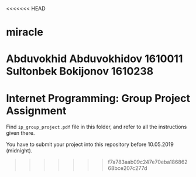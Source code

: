 <<<<<<< HEAD
# miracle
Abduvokhid Abduvokhidov 1610011             Sultonbek Bokijonov     1610238
=======
# Internet Programming: Group Project Assignment

Find `ip_group_project.pdf` file in this folder, and refer to all the instructions given there. 

You have to submit your project into this repository before 10.05.2019 (midnight).

>>>>>>> f7a783aab09c247e70eba18686268bce207c277d
